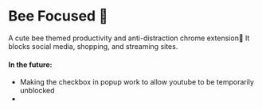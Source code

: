# Bee Focused 🐝
A cute bee themed productivity and anti-distraction chrome extension🐝
It blocks social media, shopping, and streaming sites.

#### In the future:
- Making the checkbox in popup work to allow youtube to be temporarily unblocked
- 


